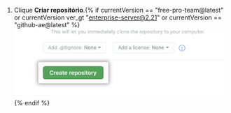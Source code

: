 1. Clique **Criar repositório**.{% if currentVersion == "free-pro-team@latest" or currentVersion ver_gt "enterprise-server@2.21" or currentVersion == "github-ae@latest" %} ![Button to create repository](/assets/images/help/repository/create-repository-button.png){% endif %}
